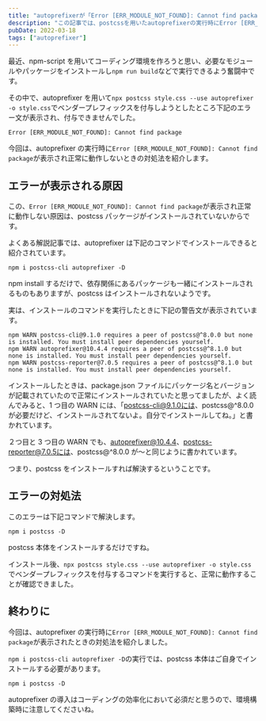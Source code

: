 ```yaml
---
title: "autoprefixerが「Error [ERR_MODULE_NOT_FOUND]: Cannot find package」で動かないときの対処法"
description: "この記事では、postcssを用いたautoprefixerの実行時にError [ERR_MODULE_NOT_FOUND]: Cannot find packageというエラーが表示され正常に動作しないときの対処法を紹介します。"
pubDate: 2022-03-18
tags: ["autoprefixer"]
---
```


最近、npm-script を用いてコーディング環境を作ろうと思い、必要なモジュールやパッケージをインストールし`npm run build`などで実行できるよう奮闘中です。

その中で、autoprefixer を用いて`npx postcss style.css --use autoprefixer -o style.css`でベンダープレフィックスを付与しようとしたところ下記のエラー文が表示され、付与できませんでした。

```
Error [ERR_MODULE_NOT_FOUND]: Cannot find package
```

今回は、autoprefixer の実行時に`Error [ERR_MODULE_NOT_FOUND]: Cannot find package`が表示され正常に動作しないときの対処法を紹介します。

## エラーが表示される原因

この、`Error [ERR_MODULE_NOT_FOUND]: Cannot find package`が表示され正常に動作しない原因は、postcss パッケージがインストールされていないからです。

よくある解説記事では、autoprefixer は下記のコマンドでインストールできると紹介されています。

```
npm i postcss-cli autoprefixer -D
```

npm install するだけで、依存関係にあるパッケージも一緒にインストールされるものもありますが、postcss はインストールされないようです。

実は、インストールのコマンドを実行したときに下記の警告文が表示されています。

```
npm WARN postcss-cli@9.1.0 requires a peer of postcss@^8.0.0 but none is installed. You must install peer dependencies yourself.
npm WARN autoprefixer@10.4.4 requires a peer of postcss@^8.1.0 but none is installed. You must install peer dependencies yourself.
npm WARN postcss-reporter@7.0.5 requires a peer of postcss@^8.1.0 but none is installed. You must install peer dependencies yourself.
```

インストールしたときは、package.json ファイルにパッケージ名とバージョンが記載されていたので正常にインストールされていたと思ってましたが、よく読んでみると、1 つ目の WARN には、「postcss-cli@9.1.0には、postcss@^8.0.0 が必要だけど、インストールされてないよ。自分でインストールしてね。」と書かれています。

２つ目と 3 つ目の WARN でも、autoprefixer@10.4.4、postcss-reporter@7.0.5には、postcss@^8.0.0 が～と同じように書かれています。

つまり、postcss をインストールすれば解決するということです。

## エラーの対処法

このエラーは下記コマンドで解決します。

```
npm i postcss -D
```

postcss 本体をインストールするだけですね。

インストール後、`npx postcss style.css --use autoprefixer -o style.css`でベンダープレフィックスを付与するコマンドを実行すると、正常に動作することが確認できました。

## 終わりに

今回は、autoprefixer の実行時に`Error [ERR_MODULE_NOT_FOUND]: Cannot find package`が表示されたときの対処法を紹介しました。

`npm i postcss-cli autoprefixer -D`の実行では、postcss 本体はご自身でインストールする必要があります。

```
npm i postcss -D
```

autoprefixer の導入はコーディングの効率化において必須だと思うので、環境構築時に注意してくださいね。
